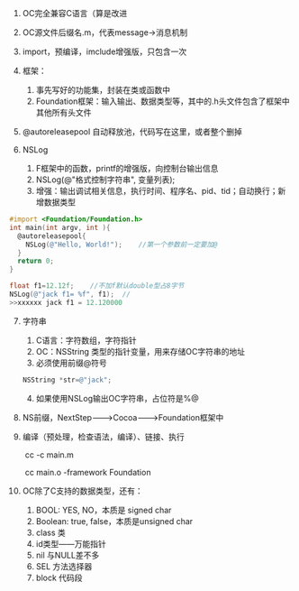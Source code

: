 1. OC完全兼容C语言（算是改进
2. OC源文件后缀名.m，代表message->消息机制
3. import，预编译，imclude增强版，只包含一次

4. 框架：
   1. 事先写好的功能集，封装在类或函数中
   2. Foundation框架：输入输出、数据类型等，其中的.h头文件包含了框架中其他所有头文件

5. @autoreleasepool 自动释放池，代码写在这里，或者整个删掉
6. NSLog
   1. F框架中的函数，printf的增强版，向控制台输出信息
   2. NSLog(@"格式控制字符串", 变量列表);
   3. 增强：输出调试相关信息，执行时间、程序名、pid、tid；自动换行；新增数据类型

```objective-c
#import <Foundation/Foundation.h>
int main(int argv, int ){
  @autoreleasepool{
    NSLog(@"Hello, World!");	//第一个参数前一定要加@
  }
  return 0;
}

float f1=12.12f;	//不加f默认double型占8字节
NSLog(@"jack f1= %f", f1);	//
>>xxxxxx jack f1 = 12.120000
```

7. 字符串

   1. C语言：字符数组，字符指针
   2. OC：NSString 类型的指针变量，用来存储OC字符串的地址
   3. 必须使用前缀@符号

   ```objective-c
   NSString *str=@"jack";
   ```

   4. 如果使用NSLog输出OC字符串，占位符是%@

8. NS前缀，NextStep--->Cocoa--->Foundation框架中



1. 编译（预处理，检查语法，编译）、链接、执行

   ​	cc -c main.m

   ​	cc main.o -framework Foundation

2. OC除了C支持的数据类型，还有：

   1. BOOL: YES, NO，本质是 signed char
   2. Boolean: true, false，本质是unsigned char
   3. class 类
   4. id类型——万能指针
   5. nil 与NULL差不多
   6. SEL 方法选择器
   7. block 代码段

